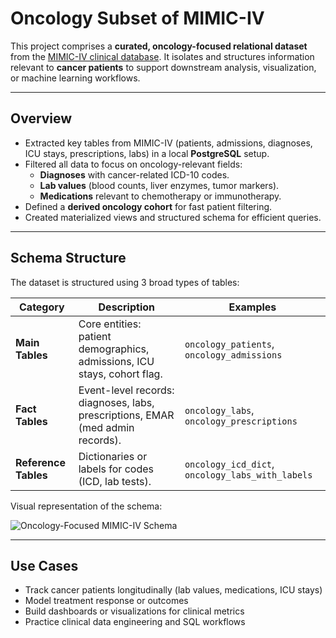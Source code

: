 # Oncology Subset of MIMIC-IV

This project comprises a **curated, oncology-focused relational dataset** from the [MIMIC-IV clinical database](https://mimic.physionet.org/). It isolates and structures information relevant to **cancer patients** to support downstream analysis, visualization, or machine learning workflows.

---

## Overview

- Extracted key tables from MIMIC-IV (patients, admissions, diagnoses, ICU stays, prescriptions, labs) in a local **PostgreSQL** setup.
- Filtered all data to focus on oncology-relevant fields:
  - **Diagnoses** with cancer-related ICD-10 codes.
  - **Lab values** (blood counts, liver enzymes, tumor markers).
  - **Medications** relevant to chemotherapy or immunotherapy.
- Defined a **derived oncology cohort** for fast patient filtering.
- Created materialized views and structured schema for efficient queries.

---

## Schema Structure

The dataset is structured using 3 broad types of tables:

| Category        | Description                                                                            | Examples |
|-----------------|----------------------------------------------------------------------------------------|----------|
| **Main Tables** | Core entities: patient demographics, admissions, ICU stays, cohort flag.              | `oncology_patients`, `oncology_admissions` |
| **Fact Tables** | Event-level records: diagnoses, labs, prescriptions, EMAR (med admin records).         | `oncology_labs`, `oncology_prescriptions` |
| **Reference Tables** | Dictionaries or labels for codes (ICD, lab tests).                               | `oncology_icd_dict`, `oncology_labs_with_labels` |



Visual representation of the schema:

![Oncology-Focused MIMIC-IV Schema](oncology_mimic_schema.png)


---

## Use Cases

- Track cancer patients longitudinally (lab values, medications, ICU stays)
- Model treatment response or outcomes
- Build dashboards or visualizations for clinical metrics
- Practice clinical data engineering and SQL workflows

